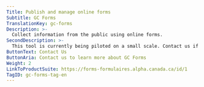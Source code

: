```yaml
---
Title: Publish and manage online forms
Subtitle: GC Forms
TranslationKey: gc-forms
Description: >-
  Collect information from the public using online forms.
SecondDescription: >-
  This tool is currently being piloted on a small scale. Contact us if you would like to pilot this tool in your service.
ButtonText: Contact Us
ButtonAria: Contact us to learn more about GC Forms
Weight: 2
LinkToProductSuite: https://forms-formulaires.alpha.canada.ca/id/1
TagID: gc-forms-tag-en
---
```


